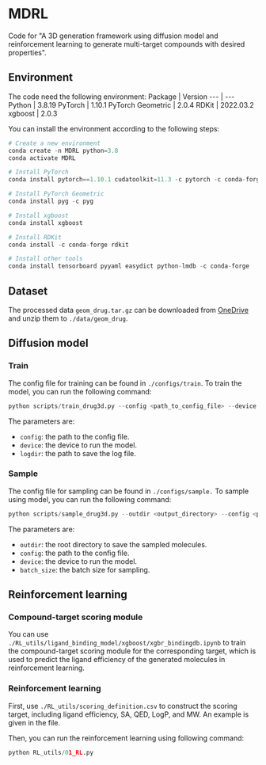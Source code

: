 # MDRL
Code for "A 3D generation framework using diffusion model and reinforcement learning to generate multi-target compounds with desired properties".

## Environment
The code need the following environment:
Package  | Version
--- | ---
Python | 3.8.19
PyTorch | 1.10.1
PyTorch Geometric | 2.0.4
RDKit | 2022.03.2
xgboost | 2.0.3

You can install the environment according to the following steps:
```python
# Create a new environment
conda create -n MDRL python=3.8 
conda activate MDRL

# Install PyTorch
conda install pytorch==1.10.1 cudatoolkit=11.3 -c pytorch -c conda-forge

# Install PyTorch Geometric
conda install pyg -c pyg

# Install xgboost
conda install xgboost 

# Install RDKit
conda install -c conda-forge rdkit

# Install other tools
conda install tensorboard pyyaml easydict python-lmdb -c conda-forge
```

## Dataset
The processed data `geom_drug.tar.gz` can be downloaded from [OneDrive](https://1drv.ms/u/s!AjFub5R7uPdrk_IEIoym9vowOm1b_w?e=dHmOmi) and unzip them to `./data/geom_drug`.

## Diffusion model

### Train

The config file for training can be found in `./configs/train`. To train the model, you can run the following command:

```python
python scripts/train_drug3d.py --config <path_to_config_file> --device <device_id> --logdir <log_directory>
```
The parameters are:
- `config`: the path to the config file.
- `device`: the device to run the model.
- `logdir`: the path to save the log file.

### Sample

The config file for sampling can be found in `./configs/sample.` To sample using model, you can run the following command:
```python
python scripts/sample_drug3d.py --outdir <output_directory> --config <path_to_config_file> --device <device_id> --batch_size <batch_size>
```
The parameters are:
- `outdir`: the root directory to save the sampled molecules.
- `config`: the path to the config file.
- `device`: the device to run the model.
- `batch_size`: the batch size for sampling. 

## Reinforcement learning

### Compound-target scoring module

You can use `./RL_utils/ligand_binding_model/xgboost/xgbr_bindingdb.ipynb` to train the compound-target scoring module for the corresponding target, which is used to predict the ligand efficiency of the generated molecules in reinforcement learning.

### Reinforcement learning

First, use `./RL_utils/scoring_definition.csv` to construct the scoring target, including ligand efficiency, SA, QED, LogP, and MW. An example is given in the file.

Then, you can run the reinforcement learning using following command:
```python
python RL_utils/01_RL.py
```

